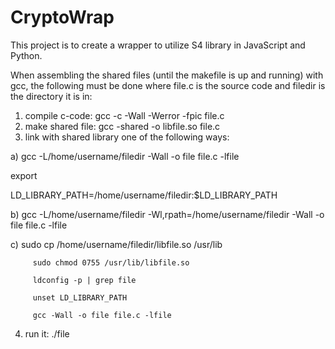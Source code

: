 # CryptoWrap

This project is to create a wrapper to utilize S4 library in JavaScript and Python.


When assembling the shared files (until the makefile is up and running) with gcc, the following must be done where file.c is the source code and filedir is the directory it is in:

  1) compile c-code: gcc -c -Wall -Werror -fpic file.c
  2) make shared file: gcc -shared -o libfile.so file.c
  3) link with shared library one of the following ways:
      
a) gcc -L/home/username/filedir -Wall -o file file.c -lfile 

export 

LD_LIBRARY_PATH=/home/username/filedir:$LD_LIBRARY_PATH   

b) gcc -L/home/username/filedir -Wl,rpath=/home/username/filedir -Wall -o file file.c -lfile

c) sudo cp /home/username/filedir/libfile.so /usr/lib

         sudo chmod 0755 /usr/lib/libfile.so
     
         ldconfig -p | grep file
         
         unset LD_LIBRARY_PATH
         
         gcc -Wall -o file file.c -lfile
   
  4) run it: ./file
